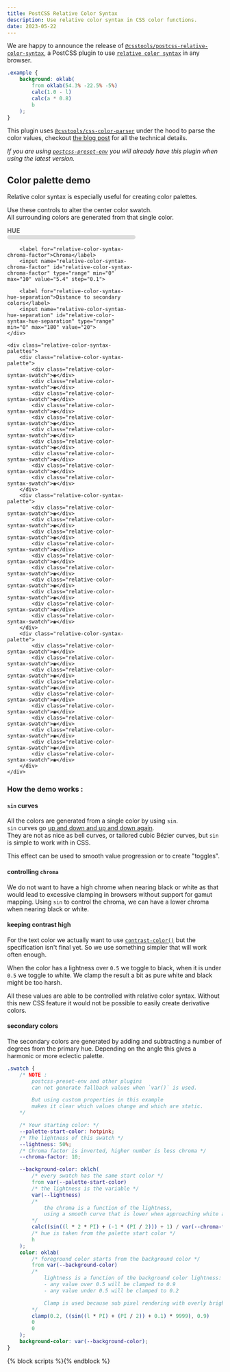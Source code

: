 ```yaml
---
title: PostCSS Relative Color Syntax
description: Use relative color syntax in CSS color functions.
date: 2023-05-22
---
```


We are happy to announce the release of [`@csstools/postcss-relative-color-syntax`](https://github.com/csstools/postcss-plugins/tree/main/plugins/postcss-relative-color-syntax#readme), a PostCSS plugin to use [`relative color syntax`](https://drafts.csswg.org/css-color-5/#relative-colors) in any browser.

```css
.example {
	background: oklab(
		from oklab(54.3% -22.5% -5%)
		calc(1.0 - l)
		calc(a * 0.8)
		b
	);
}
```

This plugin uses [`@csstools/css-color-parser`](https://github.com/csstools/postcss-plugins/tree/main/packages/css-color-parser#readme) under the hood to parse the color values, checkout [the blog post](/blog/css-color-parser-v1.0.0/) for all the technical details.

_If you are using [`postcss-preset-env`](https://github.com/csstools/postcss-plugins/tree/main/plugin-packs/postcss-preset-env#readme) you will already have this plugin when using the latest version._

## Color palette demo

Relative color syntax is especially useful for creating color palettes.  

Use these controls to alter the center color swatch.  
All surrounding colors are generated from that single color.

<div class="relative-color-syntax-demo">
	<div class="relative-color-syntax-demo-controls">
		<label for="relative-color-syntax-main-hue">Hue</label>
		<input name="relative-color-syntax-main-hue" id="relative-color-syntax-main-hue" type="range" min="0" max="360" value="215">

		<label for="relative-color-syntax-chroma-factor">Chroma</label>
		<input name="relative-color-syntax-chroma-factor" id="relative-color-syntax-chroma-factor" type="range" min="0" max="10" value="5.4" step="0.1">

		<label for="relative-color-syntax-hue-separation">Distance to secondary colors</label>
		<input name="relative-color-syntax-hue-separation" id="relative-color-syntax-hue-separation" type="range" min="0" max="180" value="20">
	</div>

	<div class="relative-color-syntax-palettes">
		<div class="relative-color-syntax-palette">
			<div class="relative-color-syntax-swatch">◉</div>
			<div class="relative-color-syntax-swatch">◉</div>
			<div class="relative-color-syntax-swatch">◉</div>
			<div class="relative-color-syntax-swatch">◉</div>
			<div class="relative-color-syntax-swatch">◉</div>
			<div class="relative-color-syntax-swatch">◉</div>
			<div class="relative-color-syntax-swatch">◉</div>
			<div class="relative-color-syntax-swatch">◉</div>
			<div class="relative-color-syntax-swatch">◉</div>
			<div class="relative-color-syntax-swatch">◉</div>
		</div>
		<div class="relative-color-syntax-palette">
			<div class="relative-color-syntax-swatch">◉</div>
			<div class="relative-color-syntax-swatch">◉</div>
			<div class="relative-color-syntax-swatch">◉</div>
			<div class="relative-color-syntax-swatch">◉</div>
			<div class="relative-color-syntax-swatch">◉</div>
			<div class="relative-color-syntax-swatch">◉</div>
			<div class="relative-color-syntax-swatch">◉</div>
			<div class="relative-color-syntax-swatch">◉</div>
			<div class="relative-color-syntax-swatch">◉</div>
			<div class="relative-color-syntax-swatch">◉</div>
		</div>
		<div class="relative-color-syntax-palette">
			<div class="relative-color-syntax-swatch">◉</div>
			<div class="relative-color-syntax-swatch">◉</div>
			<div class="relative-color-syntax-swatch">◉</div>
			<div class="relative-color-syntax-swatch">◉</div>
			<div class="relative-color-syntax-swatch">◉</div>
			<div class="relative-color-syntax-swatch">◉</div>
			<div class="relative-color-syntax-swatch">◉</div>
			<div class="relative-color-syntax-swatch">◉</div>
			<div class="relative-color-syntax-swatch">◉</div>
			<div class="relative-color-syntax-swatch">◉</div>
		</div>
	</div>
</div>

### How the demo works :

#### `sin` curves

All the colors are generated from a single color by using `sin`.  
`sin` curves go [up and down and up and down again](https://www.wolframalpha.com/input?i=sin%28x%29).  
They are not as nice as bell curves, or tailored cubic Bézier curves, but `sin` is simple to work with in CSS.

This effect can be used to smooth value progression or to create "toggles".

#### controlling `chroma`

We do not want to have a high chrome when nearing black or white as that would lead to excessive clamping in browsers without support for gamut mapping.
Using `sin` to control the chroma, we can have a lower chroma when nearing black or white.

#### keeping contrast high

For the text color we actually want to use [`contrast-color()`](https://drafts.csswg.org/css-color-6/#colorcontrast) but the specification isn't final yet. 
So we use something simpler that will work often enough.

When the color has a lightness over `0.5` we toggle to black, when it is under `0.5` we toggle to white.
We clamp the result a bit as pure white and black might be too harsh.

All these values are able to be controlled with relative color syntax.
Without this new CSS feature it would not be possible to easily create derivative colors.

#### secondary colors

The secondary colors are generated by adding and subtracting a number of degrees from the primary hue.
Depending on the angle this gives a harmonic or more eclectic palette.


```css
.swatch {
	/* NOTE :
		postcss-preset-env and other plugins 
		can not generate fallback values when `var()` is used.

		But using custom properties in this example
		makes it clear which values change and which are static.
	*/

	/* Your starting color: */
	--palette-start-color: hotpink;
	/* The lightness of this swatch */
	--lightness: 50%;
	/* Chroma factor is inverted, higher number is less chroma */
	--chroma-factor: 10;

	--background-color: oklch(
		/* every swatch has the same start color */
		from var(--palette-start-color)
		/* the lightness is the variable */
		var(--lightness)
		/* 
			the chroma is a function of the lightness,
			using a smooth curve that is lower when approaching white and black
		*/
		calc((sin((l * 2 * PI) + (-1 * (PI / 2))) + 1) / var(--chroma-factor))
		/* hue is taken from the palette start color */
		h
	);
	color: oklab(
		/* foreground color starts from the background color */
		from var(--background-color)
		/*
			lightness is a function of the background color lightness:
			- any value over 0.5 will be clamped to 0.9
			- any value under 0.5 will be clamped to 0.2

			Clamp is used because sub pixel rendering with overly bright colors seems to be bugged.
		*/
		clamp(0.2, ((sin((l * PI) + (PI / 2)) + 0.1) * 9999), 0.9)
		0
		0
	);
	background-color: var(--background-color);
}
```

{% block scripts %}<script async defer src="{{ '/static/js/blog_relative_color_syntax_2023_05_22.js' | addHash }}"></script>{% endblock %}

<style>
	.relative-color-syntax-demo-controls {
		max-width: 300px;
	}

	.relative-color-syntax-demo-controls label {
		color: #666;
		font-size: 14px;
		font-weight: bold;
		text-transform: uppercase;
		letter-spacing: 0.025em;
	}

	.relative-color-syntax-demo-controls input[type=range] {
		-webkit-appearance: none;
		width: 100%;
		height: 10px;
		border-radius: 5px;
		background-color: #ddd;
		margin-inline: 0;
		outline: none;
	}
	
	.relative-color-syntax-demo-controls input[type=range]::-webkit-slider-thumb {
		-webkit-appearance: none;
		appearance: none;
		width: 20px;
		height: 20px;
		border-radius: 50%;
		background-color: var(--color-brand);
		cursor: pointer;
	}

	.relative-color-syntax-demo {
		max-width: 100vw;
	}

	@media (min-width: 900px) {
		.relative-color-syntax-demo {
			max-width: 900px;
		}
	}

	.relative-color-syntax-palettes {
		display: flex;
		flex-direction: row;
		width: 100%;
	}

	@media (min-aspect-ratio: 1 / 1) {
		.relative-color-syntax-palettes {
			flex-direction: column;
		}
	}

	.relative-color-syntax-palette {
		display: flex;
		flex-direction: column-reverse;
	}

	@media (min-aspect-ratio: 1 / 1) {
		.relative-color-syntax-palette {
			flex-direction: row-reverse;
		}
	}

	.relative-color-syntax-swatch {
		width: 90px;
		height: 56px;
		padding: 2px 5px;
	}

	.relative-color-syntax-palette:nth-child(1) .relative-color-syntax-swatch:nth-child(1) {
		background-color: var(--color-a-l-10-background);
		color: var(--color-a-l-10-foreground);
	}

	.relative-color-syntax-palette:nth-child(1) .relative-color-syntax-swatch:nth-child(2) {
		background-color: var(--color-a-l-20-background);
		color: var(--color-a-l-20-foreground);
	}

	.relative-color-syntax-palette:nth-child(1) .relative-color-syntax-swatch:nth-child(3) {
		background-color: var(--color-a-l-30-background);
		color: var(--color-a-l-30-foreground);
	}

	.relative-color-syntax-palette:nth-child(1) .relative-color-syntax-swatch:nth-child(4) {
		background-color: var(--color-a-l-40-background);
		color: var(--color-a-l-40-foreground);
	}

	.relative-color-syntax-palette:nth-child(1) .relative-color-syntax-swatch:nth-child(5) {
		background-color: var(--color-a-l-50-background);
		color: var(--color-a-l-50-foreground);
	}

	.relative-color-syntax-palette:nth-child(1) .relative-color-syntax-swatch:nth-child(6) {
		background-color: var(--color-a-l-60-background);
		color: var(--color-a-l-60-foreground);
	}

	.relative-color-syntax-palette:nth-child(1) .relative-color-syntax-swatch:nth-child(7) {
		background-color: var(--color-a-l-70-background);
		color: var(--color-a-l-70-foreground);
	}

	.relative-color-syntax-palette:nth-child(1) .relative-color-syntax-swatch:nth-child(8) {
		background-color: var(--color-a-l-80-background);
		color: var(--color-a-l-80-foreground);
	}

	.relative-color-syntax-palette:nth-child(1) .relative-color-syntax-swatch:nth-child(9) {
		background-color: var(--color-a-l-90-background);
		color: var(--color-a-l-90-foreground);
	}

	.relative-color-syntax-palette:nth-child(1) .relative-color-syntax-swatch:nth-child(10) {
		background-color: var(--color-a-l-95-background);
		color: var(--color-a-l-95-foreground);
	}

	.relative-color-syntax-palette:nth-child(2) .relative-color-syntax-swatch:nth-child(1) {
		background-color: var(--color-b-l-10-background);
		color: var(--color-b-l-10-foreground);
	}

	.relative-color-syntax-palette:nth-child(2) .relative-color-syntax-swatch:nth-child(2) {
		background-color: var(--color-b-l-20-background);
		color: var(--color-b-l-20-foreground);
	}

	.relative-color-syntax-palette:nth-child(2) .relative-color-syntax-swatch:nth-child(3) {
		background-color: var(--color-b-l-30-background);
		color: var(--color-b-l-30-foreground);
	}

	.relative-color-syntax-palette:nth-child(2) .relative-color-syntax-swatch:nth-child(4) {
		background-color: var(--color-b-l-40-background);
		color: var(--color-b-l-40-foreground);
	}

	.relative-color-syntax-palette:nth-child(2) .relative-color-syntax-swatch:nth-child(5) {
		background-color: var(--color-b-l-50-background);
		color: var(--color-b-l-50-foreground);
	}

	.relative-color-syntax-palette:nth-child(2) .relative-color-syntax-swatch:nth-child(6) {
		background-color: var(--color-b-l-60-background);
		color: var(--color-b-l-60-foreground);
	}

	.relative-color-syntax-palette:nth-child(2) .relative-color-syntax-swatch:nth-child(7) {
		background-color: var(--color-b-l-70-background);
		color: var(--color-b-l-70-foreground);
	}

	.relative-color-syntax-palette:nth-child(2) .relative-color-syntax-swatch:nth-child(8) {
		background-color: var(--color-b-l-80-background);
		color: var(--color-b-l-80-foreground);
	}

	.relative-color-syntax-palette:nth-child(2) .relative-color-syntax-swatch:nth-child(9) {
		background-color: var(--color-b-l-90-background);
		color: var(--color-b-l-90-foreground);
	}

	.relative-color-syntax-palette:nth-child(2) .relative-color-syntax-swatch:nth-child(10) {
		background-color: var(--color-b-l-95-background);
		color: var(--color-b-l-95-foreground);
	}

	.relative-color-syntax-palette:nth-child(3) .relative-color-syntax-swatch:nth-child(1) {
		background-color: var(--color-c-l-10-background);
		color: var(--color-c-l-10-foreground);
	}

	.relative-color-syntax-palette:nth-child(3) .relative-color-syntax-swatch:nth-child(2) {
		background-color: var(--color-c-l-20-background);
		color: var(--color-c-l-20-foreground);
	}

	.relative-color-syntax-palette:nth-child(3) .relative-color-syntax-swatch:nth-child(3) {
		background-color: var(--color-c-l-30-background);
		color: var(--color-c-l-30-foreground);
	}

	.relative-color-syntax-palette:nth-child(3) .relative-color-syntax-swatch:nth-child(4) {
		background-color: var(--color-c-l-40-background);
		color: var(--color-c-l-40-foreground);
	}

	.relative-color-syntax-palette:nth-child(3) .relative-color-syntax-swatch:nth-child(5) {
		background-color: var(--color-c-l-50-background);
		color: var(--color-c-l-50-foreground);
	}

	.relative-color-syntax-palette:nth-child(3) .relative-color-syntax-swatch:nth-child(6) {
		background-color: var(--color-c-l-60-background);
		color: var(--color-c-l-60-foreground);
	}

	.relative-color-syntax-palette:nth-child(3) .relative-color-syntax-swatch:nth-child(7) {
		background-color: var(--color-c-l-70-background);
		color: var(--color-c-l-70-foreground);
	}

	.relative-color-syntax-palette:nth-child(3) .relative-color-syntax-swatch:nth-child(8) {
		background-color: var(--color-c-l-80-background);
		color: var(--color-c-l-80-foreground);
	}

	.relative-color-syntax-palette:nth-child(3) .relative-color-syntax-swatch:nth-child(9) {
		background-color: var(--color-c-l-90-background);
		color: var(--color-c-l-90-foreground);
	}

	.relative-color-syntax-palette:nth-child(3) .relative-color-syntax-swatch:nth-child(10) {
		background-color: var(--color-c-l-95-background);
		color: var(--color-c-l-95-foreground);
	}
</style>

<style id="palette-styles">
</style>
